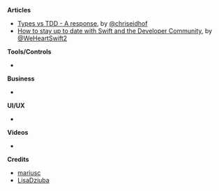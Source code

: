 
**Articles**

* [Types vs TDD - A response](http://chris.eidhof.nl/post/types-vs-tdd/), by [@chriseidhof](http://www.twitter.com/chriseidhof/)
* [How to stay up to date with Swift and the Developer Community](https://www.weheartswift.com/stay-up-to-date-swift-developer-community/), by [@WeHeartSwift2](https://twitter.com/WeHeartSwift2)


**Tools/Controls**

*

**Business**

*

**UI/UX**

*

**Videos**

*

**Credits**

* [mariusc](https://github.com/mariusc)
* [LisaDziuba](https://github.com/LisaDziuba)
